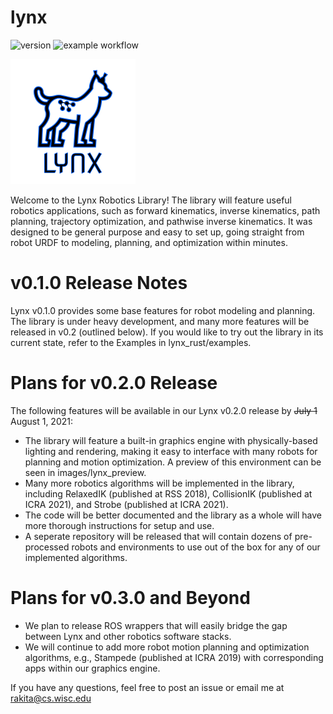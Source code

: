 # lynx

![version](https://img.shields.io/badge/version-0.1.0-blue)
![example workflow](https://github.com/uwgraphics/lynx/actions/workflows/ci.yml/badge.svg)

![Logo](/images/logo-nobackground-200.png)

Welcome to the Lynx Robotics Library!  The library will feature useful robotics applications, such as forward kinematics, inverse kinematics, path planning, trajectory optimization, and pathwise inverse kinematics.  It was designed to be general purpose and easy to set up, going straight from robot URDF to modeling, planning, and optimization within minutes.  


<h1> v0.1.0 Release Notes </h1>

Lynx v0.1.0 provides some base features for robot modeling and planning.  The library is under heavy development, and many more features will be released in v0.2 (outlined below).  If you would like to try out the library in its current state, refer to the Examples in lynx_rust/examples.


<h1> Plans for v0.2.0 Release </h1>

The following features will be available in our Lynx v0.2.0 release by ~~July 1~~ August 1, 2021:

* The library will feature a built-in graphics engine with physically-based lighting and rendering, making it easy to interface with many robots for planning and motion optimization.  A preview of this environment can be seen in images/lynx_preview.
* Many more robotics algorithms will be implemented in the library, including RelaxedIK (published at RSS 2018), CollisionIK (published at ICRA 2021), and Strobe (published at ICRA 2021).   
* The code will be better documented and the library as a whole will have more thorough instructions for setup and use.
* A seperate repository will be released that will contain dozens of pre-processed robots and environments to use out of the box for any of our implemented algorithms.

<h1> Plans for v0.3.0 and Beyond </h1>

* We plan to release ROS wrappers that will easily bridge the gap between Lynx and other robotics software stacks.  
* We will continue to add more robot motion planning and optimization algorithms, e.g., Stampede (published at ICRA 2019) with corresponding apps within our graphics engine.



If you have any questions, feel free to post an issue or email me at rakita@cs.wisc.edu



